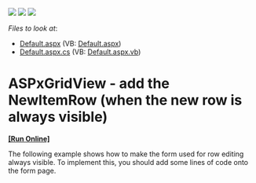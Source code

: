 <!-- default badges list -->
![](https://img.shields.io/endpoint?url=https://codecentral.devexpress.com/api/v1/VersionRange/128532765/15.1.5%2B)
[![](https://img.shields.io/badge/Open_in_DevExpress_Support_Center-FF7200?style=flat-square&logo=DevExpress&logoColor=white)](https://supportcenter.devexpress.com/ticket/details/E1275)
[![](https://img.shields.io/badge/📖_How_to_use_DevExpress_Examples-e9f6fc?style=flat-square)](https://docs.devexpress.com/GeneralInformation/403183)
<!-- default badges end -->
<!-- default file list -->
*Files to look at*:

* [Default.aspx](./CS/web_site/Default.aspx) (VB: [Default.aspx](./VB/web_site/Default.aspx))
* [Default.aspx.cs](./CS/web_site/Default.aspx.cs) (VB: [Default.aspx.vb](./VB/web_site/Default.aspx.vb))
<!-- default file list end -->
# ASPxGridView -  add the NewItemRow (when the new row is always visible)
<!-- run online -->
**[[Run Online]](https://codecentral.devexpress.com/e1275/)**
<!-- run online end -->


<p>The following example shows how to make the form used for row editing always visible. To implement this, you should add some lines of code onto the form page.</p>

<br/>


